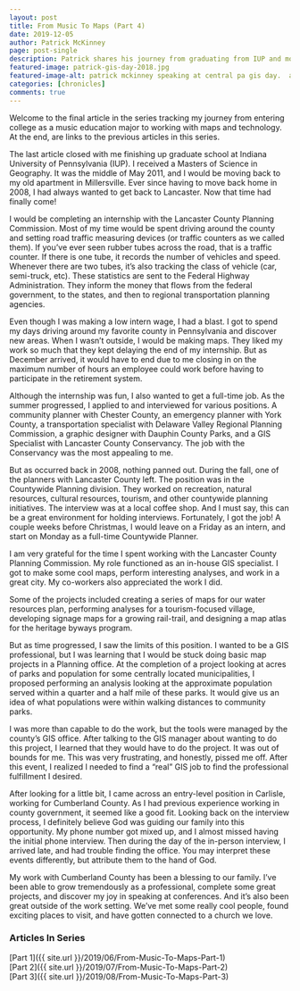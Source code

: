 ```yaml
---
layout: post
title: From Music To Maps (Part 4)
date: 2019-12-05
author: Patrick McKinney
page: post-single
description: Patrick shares his journey from graduating from IUP and moving back to Lancaster.  He worked at Lancaster County Planning Commission until realizing he needed a GIS-focused position.  He then moved to Carlisle to work for Cumberland County.  This is a multi-part series.
featured-image: patrick-gis-day-2018.jpg
featured-image-alt: patrick mckinney speaking at central pa gis day.  a large screen with a web map is behind him.
categories: [chronicles]
comments: true
---
```


Welcome to the final article in the series tracking my journey from entering college as a music education major to working with maps and technology.  At the end, are links to the previous articles in this series. 

The last article closed with me finishing up graduate school at Indiana University of Pennsylvania (IUP).  I received a Masters of Science in Geography.  It was the middle of May 2011, and I would be moving back to my old apartment in Millersville.  Ever since having to move back home in 2008, I had always wanted to get back to Lancaster.  Now that time had finally come!

I would be completing an internship with the Lancaster County Planning Commission.  Most of my time would be spent driving around the county and setting road traffic measuring devices (or traffic counters as we called them).  If you’ve ever seen rubber tubes across the road, that is a traffic counter.  If there is one tube, it records the number of vehicles and speed.  Whenever there are two tubes, it’s also tracking the class of vehicle (car, semi-truck, etc).  These statistics are sent to the Federal Highway Administration.  They inform the money that flows from the federal government, to the states, and then to regional transportation planning agencies.  

Even though I was making a low intern wage, I had a blast.  I got to spend my days driving around my favorite county in Pennsylvania and discover new areas.  When I wasn’t outside, I would be making maps.  They liked my work so much that they kept delaying the end of my internship.  But as December arrived, it would have to end due to me closing in on the maximum number of hours an employee could work before having to participate in the retirement system.

Although the internship was fun, I also wanted to get a full-time job.  As the summer progressed, I applied to and interviewed for various positions.  A community planner with Chester County, an emergency planner with York County, a transportation specialist with Delaware Valley Regional Planning Commission, a graphic designer with Dauphin County Parks, and a GIS Specialist with Lancaster County Conservancy.  The job with the Conservancy was the most appealing to me.  

But as occurred back in 2008, nothing panned out.  During the fall, one of the planners with Lancaster County left.  The position was in the Countywide Planning division.  They worked on recreation, natural resources, cultural resources, tourism, and other countywide planning initiatives.  The interview was at a local coffee shop.  And I must say, this can be a great environment for holding interviews.  Fortunately, I got the job!  A couple weeks before Christmas, I would leave on a Friday as an intern, and start on Monday as a full-time Countywide Planner.

I am very grateful for the time I spent working with the Lancaster County Planning Commission.  My role functioned as an in-house GIS specialist.  I got to make some cool maps, perform interesting analyses, and work in a great city.  My co-workers also appreciated the work I did.

Some of the projects included creating a series of maps for our water resources plan, performing analyses for a tourism-focused village, developing signage maps for a growing rail-trail, and designing a map atlas for the heritage byways program.

But as time progressed, I saw the limits of this position.  I wanted to be a GIS professional, but I was learning that I would be stuck doing basic map projects in a Planning office.  At the completion of a project looking at acres of parks and population for some centrally located municipalities, I proposed performing an analysis looking at the approximate population served within a quarter and a half mile of these parks.  It would give us an idea of what populations were within walking distances to community parks.  

I was more than capable to do the work, but the tools were managed by the county’s GIS office.  After talking to the GIS manager about wanting to do this project, I learned that they would have to do the project.  It was out of bounds for me.  This was very frustrating, and honestly, pissed me off.  After this event, I realized I needed to find a “real” GIS job to find the professional fulfillment I desired.  
   
After looking for a little bit, I came across an entry-level position in Carlisle, working for Cumberland County.  As I had previous experience working in county government, it seemed like a good fit.  Looking back on the interview process, I definitely believe God was guiding our family into this opportunity.  My phone number got mixed up, and I almost missed having the initial phone interview.  Then during the day of the in-person interview, I arrived late, and had trouble finding the office.  You may interpret these events differently, but attribute them to the hand of God.

My work with Cumberland County has been a blessing to our family.  I’ve been able to grow tremendously as a professional, complete some great projects, and discover my joy in speaking at conferences.  And it’s also been great outside of the work setting.  We’ve met some really cool people, found exciting places to visit, and have gotten connected to a church we love.

### Articles In Series
[Part 1]({{ site.url }}/2019/06/From-Music-To-Maps-Part-1)
<br />
[Part 2]({{ site.url }}/2019/07/From-Music-To-Maps-Part-2)
<br />
[Part 3]({{ site.url }}/2019/08/From-Music-To-Maps-Part-3)
